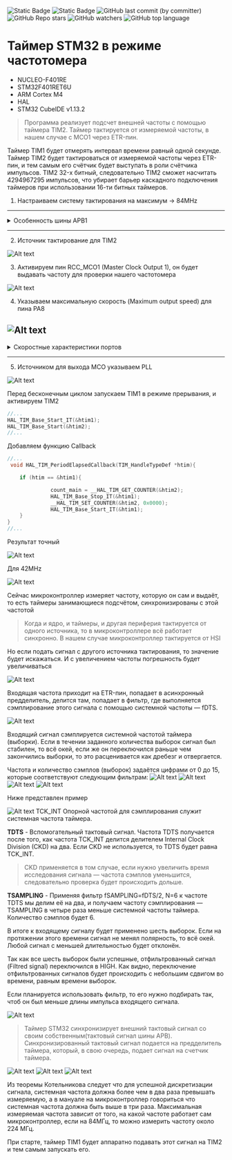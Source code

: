 ![Static Badge](https://img.shields.io/badge/Unic_Lab-green)
![Static Badge](https://img.shields.io/badge/STM32-red)
![GitHub last commit (by committer)](https://img.shields.io/github/last-commit/Vernicovskiy/STM32_TIM)
![GitHub Repo stars](https://img.shields.io/github/stars/Vernicovskiy/STM32_TIM)
![GitHub watchers](https://img.shields.io/github/watchers/Vernicovskiy/STM32_TIM)
![GitHub top language](https://img.shields.io/github/languages/top/Vernicovskiy/STM32_TIM)







# Таймер STM32 в режиме частотомера
 * NUCLEO-F401RE
 * STM32F401RET6U
 * ARM Cortex M4
 * HAL
 * STM32 CubeIDE v1.13.2

>Программа реализует подсчет внешней частоты с помощью таймера TIM2. Таймер тактируется от измеряемой частоты, в нашем случае с MCO1  через ETR-пин.

Таймер TIM1 будет отмерять интервал времени равный одной секунде. Таймер TIM2 будет тактироваться от измеряемой частоты через ETR-пин, и тем самым его счётчик будет выступать в роли счётчика импульсов. TIM2 32-х битный, следовательно TIM2 сможет насчитать 4294967295 импульсов, что убирает барьер каскадного подключения таймеров при использовании 16-ти битных таймеров.

1. Настраиваем систему тактирования на максимум -> 84MHz
   
---
<details>
  <summary>Особенность шины APB1</summary>
  Если для тактирования шины APB1 используется делитель больше 1, то тактирование таймеров происходит с частотой в 2 раза больше частоты тактового сигнала в шине. То есть, если для шины установить делитель /2, то у таймера появится множитель X2

  ![Alt text](image-7.png)
</details>   

---

2. Источник тактирование для TIM2
   
![Alt text](image.png)

3. Активируем пин RCC_MCO1 (Master Clock Output 1), он будет выдавать частоту для проверки нашего частотомера

![Alt text](image-1.png)

4. Указываем максимальную скорость (Maximum output speed) для пина PA8

![Alt text](image-2.png)
---
<details>
  <summary>Скоростные характеристики портов</summary>

![Alt text](image-4.png)
![Alt text](image-5.png)
![Alt text](image-3.png)
![Alt text](image-6.png)

</details>   

---
 5. Источником для выхода MCO указываем PLL
   
![Alt text](image-8.png)

Перед бесконечным циклом запускаем TIM1 в режиме прерывания, и активируем TIM2

```C
//...
HAL_TIM_Base_Start_IT(&htim1);
HAL_TIM_Base_Start(&htim2);
//...
```
Добавляем функцию Callback
```C
//...
 void HAL_TIM_PeriodElapsedCallback(TIM_HandleTypeDef *htim){

	if (htim == &htim1){

			  count_main = __HAL_TIM_GET_COUNTER(&htim2);
			  HAL_TIM_Base_Stop_IT(&htim1);
			  __HAL_TIM_SET_COUNTER(&htim2, 0x0000);
			  HAL_TIM_Base_Start_IT(&htim1);
	}
}
//...
```
Результат точный

![Alt text](image-9.png)

Для 42MHz

![Alt text](image-10.png)

Cейчас микроконтроллер измеряет частоту, которую он сам и выдаёт, то есть таймеры занимающиеся подсчётом, синхронизированы с этой частотой 
> Когда и ядро, и таймеры, и другая периферия тактируется от одного источника, то в микроконтроллере всё работает синхронно. В нашем случае микроконтроллер тактируется от HSI

Но если подать сигнал с другого источника тактирования, то значение будет искажаться. И с увеличением частоты погрешность будет увеличиваться 

![Alt text](image-11.png)

Входящая частота приходит на ETR-пин, попадает в асинхронный предделитель, делится там, попадает в фильтр, где выполняется сэмплирование этого сигнала с помощью системной частоты — fDTS.

![Alt text](image-12.png)

Входящий сигнал сэмплируется системной частотой таймера (выборки). Если в течении заданного количества выборок сигнал был стабилен, то всё окей, если же он переключился раньше чем закончились выборки, то это расценивается как дребезг и отвергается.

Частота и количество сэмплов (выборок) задаётся цифрами от 0 до 15, которые соответствуют следующим фильтрам:
![Alt text](image-21.png)
![Alt text](image-18.png)
![Alt text](image-19.png)
![Alt text](image-20.png)


Ниже представлен пример

![Alt text](image-17.png)
TCK_INT
Опорной частотой для сэмплирования служит системная частота таймера.

**TDTS** -
Вспомогательный тактовый сигнал. Частота TDTS получается после того, как частота TCK_INT делится делителем Internal Clock Division (CKD) на два. Если CKD не используется, то TDTS будет равна TCK_INT.

>CKD применяется в том случае, если нужно увеличить время исследования сигнала — частота сэмплов уменьшится, следовательно проверка будет происходить дольше.

**TSAMPLING** -
Применяя фильтр fSAMPLING=fDTS/2, N=6 к частоте TDTS мы делим её на два, и получаем частоту сэмплирования — TSAMPLING в четыре раза меньше системной частоты таймера. Количество сэмплов будет 6.

В итоге к входящему сигналу будет применено шесть выборок. Если на протяжении этого времени сигнал не менял полярность, то всё окей. Любой сигнал с меньшей длительностью будет отклонён.

Так как все шесть выборок были успешные, отфильтрованный сигнал (Filtred signal) переключился в HIGH. Как видно, переключение отфильтрованных сигналов будет происходить с небольшим сдвигом во времени, равным времени выборок.

Если планируется использовать фильтр, то его нужно подбирать так, чтоб он был меньше длины импульса входящего сигнала.

![Alt text](image-13.png)
> Таймер STM32 синхронизирует внешний тактовый сигнал со своим собственным(тактовый сигнал шины APB). Синхронизированный тактовый сигнал подается на предделитель таймера, который, в свою очередь, подает сигнал на счетчик таймера.

![Alt text](image-14.png)
![Alt text](image-16.png)
![Alt text](image-15.png)

Из теоремы Котельникова следует что для успешной дискретизации сигнала, системная частота должна более чем в два раза превышать измеряемую, а в мануале на микроконтроллер говориться что системная частота должна быть выше в три раза.
Максимальная измеряемая частота зависит от того, на какой частоте работает сам микроконтроллер, если на 84МГц, то можно измерить частоту около 224 МГц.



При старте, таймер TIM1 будет аппаратно подавать этот сигнал на TIM2 и тем самым запускать его.






